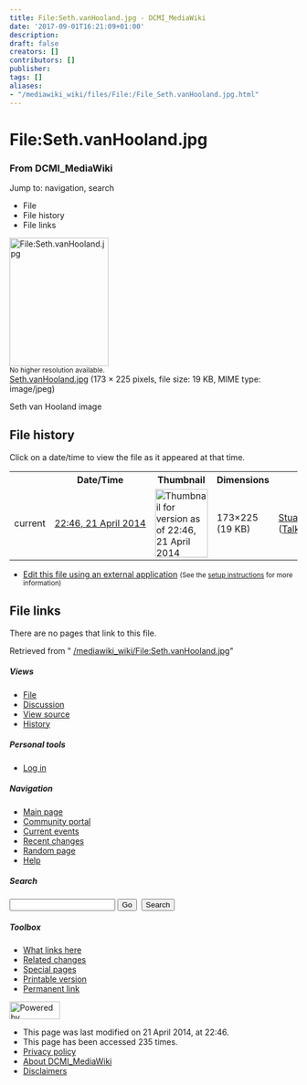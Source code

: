 ```yaml
---
title: File:Seth.vanHooland.jpg - DCMI_MediaWiki
date: '2017-09-01T16:21:09+01:00'
description: 
draft: false
creators: []
contributors: []
publisher: 
tags: []
aliases:
- "/mediawiki_wiki/files/File:/File_Seth.vanHooland.jpg.html"
---
```


<a id="top"></a>
# File:Seth.vanHooland.jpg

### From DCMI\_MediaWiki

Jump to: navigation, search
<!-- start content -->
- File
- File history
- File links

 [<img alt="File:Seth.vanHooland.jpg" src="/images/a/ae/Seth.vanHooland.jpg" width="173" height="225">](/mediawiki_wiki/files/Seth.vanHooland.jpg)  
<small>No higher resolution available.</small>  
 [Seth.vanHooland.jpg](/images/a/ae/Seth.vanHooland.jpg)‎ (173 × 225 pixels, file size: 19 KB, MIME type: image/jpeg)

Seth van Hooland image

<!-- 
NewPP limit report
Preprocessor node count: 1/1000000
Post-expand include size: 0/2097152 bytes
Template argument size: 0/2097152 bytes
Expensive parser function count: 0/100
-->
## File history

Click on a date/time to view the file as it appeared at that time.

<table class="wikitable filehistory">
  <tr>
    <td></td>
    <th>Date/Time</th>
    <th>Thumbnail</th>
    <th>Dimensions</th>
    <th>User</th>
    <th>Comment</th>
  </tr>
  <tr>
    <td>current</td>
    <td class="filehistory-selected" style="white-space: nowrap;"><a href="/mediawiki_wiki/files/Seth.vanHooland.jpg">22:46, 21 April 2014</a></td>
    <td><a href="/images/a/ae/Seth.vanHooland.jpg"><img alt="Thumbnail for version as of 22:46, 21 April 2014" src="/images/a/ae/Seth.vanHooland.jpg" width="92" height="120"></a></td>
    <td>173×225 <span style="white-space: nowrap;">(19 KB)</span>
    </td>
    <td>
      <a href="/index.php?title=User:StuartSutton&amp;action=edit&amp;redlink=1" class="new mw-userlink" title="User:StuartSutton (page does not exist)">StuartSutton</a> <span style="white-space: nowrap;"> <span class="mw-usertoollinks">(<a href="/index.php?title=User_talk:StuartSutton&amp;action=edit&amp;redlink=1" class="new" title="User talk:StuartSutton (page does not exist)">Talk</a> | <a href="/index.php/Special:Contributions/StuartSutton" title="Special:Contributions/StuartSutton">contribs</a>)</span></span>
    </td>
    <td> <span class="comment">(Seth van Hooland image)</span>
    </td>
  </tr>
</table>

  

- [Edit this file using an external application](/index.php?title=File:Seth.vanHooland.jpg&action=edit&externaledit=true&mode=file "File:Seth.vanHooland.jpg") <small>(See the <a href="http://www.mediawiki.org/wiki/Manual:External_editors" class="external text" rel="nofollow">setup instructions</a> for more information)</small>

## File links

There are no pages that link to this file.

Retrieved from " [/mediawiki_wiki/File:Seth.vanHooland.jpg](/mediawiki_wiki/files/File:/File:Seth.vanHooland.jpg.html)"

<!-- end content -->

##### Views

- [File](/mediawiki_wiki/files/File:/File:Seth.vanHooland.jpg.html "View the file page [c]")
- [Discussion](/index.php?title=File_talk:Seth.vanHooland.jpg&action=edit&redlink=1 "Discussion about the content page [t]")
- [View source](/index.php?title=File:Seth.vanHooland.jpg&action=edit "This page is protected.
You can view its source [e]")
- [History](/index.php?title=File:Seth.vanHooland.jpg&action=history "Past revisions of this page [h]")

##### Personal tools

- [Log in](/index.php?title=Special:UserLogin&returnto=File:Seth.vanHooland.jpg "You are encouraged to log in; however, it is not mandatory [o]")

<script type="text/javascript"> if (window.isMSIE55) fixalpha(); </script>

##### Navigation

- [Main page](/index.php/Main_Page "Visit the main page [z]")
- [Community portal](/index.php/DCMI_MediaWiki:Community_portal "About the project, what you can do, where to find things")
- [Current events](/index.php/DCMI_MediaWiki:Current_events "Find background information on current events")
- [Recent changes](/index.php/Special:RecentChanges "The list of recent changes in the wiki [r]")
- [Random page](/index.php/Special:Random "Load a random page [x]")
- [Help](/index.php/Help:Contents "The place to find out")

##### <label for="searchInput">Search</label>

<form action="/index.php" id="searchform">
				<input type="hidden" name="title" value="Special:Search">
				<input id="searchInput" title="Search DCMI_MediaWiki" accesskey="f" type="search" name="search">
				<input type="submit" name="go" class="searchButton" id="searchGoButton" value="Go" title="Go to a page with this exact name if exists"> 
				<input type="submit" name="fulltext" class="searchButton" id="mw-searchButton" value="Search" title="Search the pages for this text">
			</form>

##### Toolbox

- [What links here](/index.php/Special:WhatLinksHere/File:Seth.vanHooland.jpg "List of all wiki pages that link here [j]")
- [Related changes](/index.php/Special:RecentChangesLinked/File:Seth.vanHooland.jpg "Recent changes in pages linked from this page [k]")
- [Special pages](/index.php/Special:SpecialPages "List of all special pages [q]")
- [Printable version](/index.php?title=File:Seth.vanHooland.jpg&printable=yes "Printable version of this page [p]")
- [Permanent link](/index.php?title=File:Seth.vanHooland.jpg&oldid=7422 "Permanent link to this revision of the page")

<!-- end of the left (by default at least) column -->

 [<img src="/skins/common/images/poweredby_mediawiki_88x31.png" height="31" width="88" alt="Powered by MediaWiki">](http://www.mediawiki.org/)

- This page was last modified on 21 April 2014, at 22:46.
- This page has been accessed 235 times.
- [Privacy policy](/index.php/DCMI_MediaWiki:Privacy_policy "DCMI MediaWiki:Privacy policy")
- [About DCMI\_MediaWiki](/index.php/DCMI_MediaWiki:About "DCMI MediaWiki:About")
- [Disclaimers](/index.php/DCMI_MediaWiki:General_disclaimer "DCMI MediaWiki:General disclaimer")

<script>if (window.runOnloadHook) runOnloadHook();</script><!-- Served in 0.460 secs. -->
